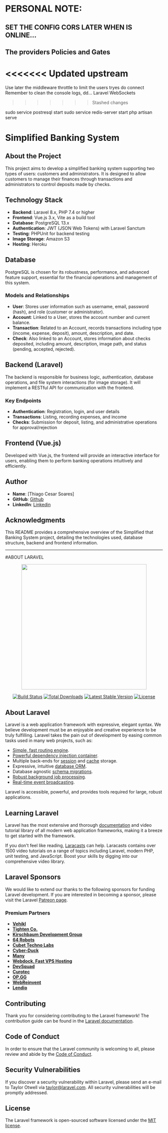 # PERSONAL NOTE: 
## SET THE CONFIG CORS LATER WHEN IS ONLINE...
## The providers Policies and Gates
<<<<<<< Updated upstream
=======
Use later the middleware throttle to limit the users tryes do connect
Remember to clean the console logs, dd...
Laravel WebSockets
>>>>>>> Stashed changes


sudo service postresql start
sudo service redis-server start
php artisan serve

# Simplified Banking System

## About the Project

This project aims to develop a simplified banking system supporting two types of users: customers and administrators. It is designed to allow customers to manage their finances through transactions and administrators to control deposits made by checks.

## Technology Stack

- **Backend**: Laravel 8.x, PHP 7.4 or higher
- **Frontend**: Vue.js 3.x, Vite as a build tool
- **Database**: PostgreSQL 13.x
- **Authentication**: JWT (JSON Web Tokens) with Laravel Sanctum
- **Testing**: PHPUnit for backend testing
- **Image Storage**: Amazon S3
- **Hosting**: Heroku

## Database

PostgreSQL is chosen for its robustness, performance, and advanced feature support, essential for the financial operations and management of this system.

### Models and Relationships

- **User**: Stores user information such as username, email, password (hash), and role (customer or administrator).
- **Account**: Linked to a User, stores the account number and current balance.
- **Transaction**: Related to an Account, records transactions including type (income, expense, deposit), amount, description, and date.
- **Check**: Also linked to an Account, stores information about checks deposited, including amount, description, image path, and status (pending, accepted, rejected).

## Backend (Laravel)

The backend is responsible for business logic, authentication, database operations, and file system interactions (for image storage). It will implement a RESTful API for communication with the frontend.

### Key Endpoints

- **Authentication**: Registration, login, and user details
- **Transactions**: Listing, recording expenses, and income
- **Checks**: Submission for deposit, listing, and administrative operations for approval/rejection

## Frontend (Vue.js)

Developed with Vue.js, the frontend will provide an interactive interface for users, enabling them to perform banking operations intuitively and efficiently.

## Author

- **Name**: [Thiago Cesar Soares]
- **GitHub**: [Github](https://github.com/thiagocsoaresbh)
- **LinkedIn**: [Linkedin](https://linkedin.com/in/thiago-csoares)

## Acknowledgments

This README provides a comprehensive overview of the Simplified that Banking System project, detailing the technologies used, database structure, backend and frontend information.

___

#ABOUT LARAVEL

<p align="center"><a href="https://laravel.com" target="_blank"><img src="https://raw.githubusercontent.com/laravel/art/master/logo-lockup/5%20SVG/2%20CMYK/1%20Full%20Color/laravel-logolockup-cmyk-red.svg" width="400"></a></p>

<p align="center">
<a href="https://travis-ci.org/laravel/framework"><img src="https://travis-ci.org/laravel/framework.svg" alt="Build Status"></a>
<a href="https://packagist.org/packages/laravel/framework"><img src="https://img.shields.io/packagist/dt/laravel/framework" alt="Total Downloads"></a>
<a href="https://packagist.org/packages/laravel/framework"><img src="https://img.shields.io/packagist/v/laravel/framework" alt="Latest Stable Version"></a>
<a href="https://packagist.org/packages/laravel/framework"><img src="https://img.shields.io/packagist/l/laravel/framework" alt="License"></a>
</p>

## About Laravel

Laravel is a web application framework with expressive, elegant syntax. We believe development must be an enjoyable and creative experience to be truly fulfilling. Laravel takes the pain out of development by easing common tasks used in many web projects, such as:

- [Simple, fast routing engine](https://laravel.com/docs/routing).
- [Powerful dependency injection container](https://laravel.com/docs/container).
- Multiple back-ends for [session](https://laravel.com/docs/session) and [cache](https://laravel.com/docs/cache) storage.
- Expressive, intuitive [database ORM](https://laravel.com/docs/eloquent).
- Database agnostic [schema migrations](https://laravel.com/docs/migrations).
- [Robust background job processing](https://laravel.com/docs/queues).
- [Real-time event broadcasting](https://laravel.com/docs/broadcasting).

Laravel is accessible, powerful, and provides tools required for large, robust applications.

## Learning Laravel

Laravel has the most extensive and thorough [documentation](https://laravel.com/docs) and video tutorial library of all modern web application frameworks, making it a breeze to get started with the framework.

If you don't feel like reading, [Laracasts](https://laracasts.com) can help. Laracasts contains over 1500 video tutorials on a range of topics including Laravel, modern PHP, unit testing, and JavaScript. Boost your skills by digging into our comprehensive video library.

## Laravel Sponsors

We would like to extend our thanks to the following sponsors for funding Laravel development. If you are interested in becoming a sponsor, please visit the Laravel [Patreon page](https://patreon.com/taylorotwell).

### Premium Partners

- **[Vehikl](https://vehikl.com/)**
- **[Tighten Co.](https://tighten.co)**
- **[Kirschbaum Development Group](https://kirschbaumdevelopment.com)**
- **[64 Robots](https://64robots.com)**
- **[Cubet Techno Labs](https://cubettech.com)**
- **[Cyber-Duck](https://cyber-duck.co.uk)**
- **[Many](https://www.many.co.uk)**
- **[Webdock, Fast VPS Hosting](https://www.webdock.io/en)**
- **[DevSquad](https://devsquad.com)**
- **[Curotec](https://www.curotec.com/services/technologies/laravel/)**
- **[OP.GG](https://op.gg)**
- **[WebReinvent](https://webreinvent.com/?utm_source=laravel&utm_medium=github&utm_campaign=patreon-sponsors)**
- **[Lendio](https://lendio.com)**

## Contributing

Thank you for considering contributing to the Laravel framework! The contribution guide can be found in the [Laravel documentation](https://laravel.com/docs/contributions).

## Code of Conduct

In order to ensure that the Laravel community is welcoming to all, please review and abide by the [Code of Conduct](https://laravel.com/docs/contributions#code-of-conduct).

## Security Vulnerabilities

If you discover a security vulnerability within Laravel, please send an e-mail to Taylor Otwell via [taylor@laravel.com](mailto:taylor@laravel.com). All security vulnerabilities will be promptly addressed.

## License

The Laravel framework is open-sourced software licensed under the [MIT license](https://opensource.org/licenses/MIT).